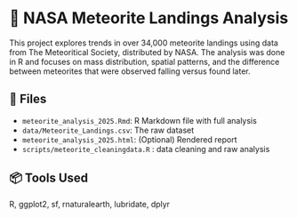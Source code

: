 # 🌠 NASA Meteorite Landings Analysis

This project explores trends in over 34,000 meteorite landings using data from The Meteoritical Society, distributed by NASA. The analysis was done in R and focuses on mass distribution, spatial patterns, and the difference between meteorites that were observed falling versus found later.

## 📁 Files

- `meteorite_analysis_2025.Rmd`: R Markdown file with full analysis
- `data/Meteorite_Landings.csv`: The raw dataset
- `meteorite_analysis_2025.html`: (Optional) Rendered report
- `scripts/meteorite_cleaningdata.R` : data cleaning and raw analysis

## 📦 Tools Used

R, ggplot2, sf, rnaturalearth, lubridate, dplyr

